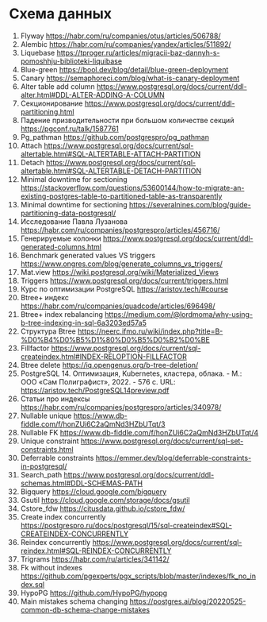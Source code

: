 # Cхема данных
01. Flyway https://habr.com/ru/companies/otus/articles/506788/ 
02. Alembic https://habr.com/ru/companies/yandex/articles/511892/ 
03. Liquebase https://tproger.ru/articles/migracii-baz-dannyh-s-pomoshhju-biblioteki-liquibase 
04. Blue-green https://bool.dev/blog/detail/blue-green-deployment 
05. Canary https://semaphoreci.com/blog/what-is-canary-deployment 
06. Alter table add column https://www.postgresql.org/docs/current/ddl-alter.html#DDL-ALTER-ADDING-A-COLUMN 
07. Секционирование https://www.postgresql.org/docs/current/ddl-partitioning.html 
08. Падение призводительности при большом количестве секций https://pgconf.ru/talk/1587761 
09. Pg_pathman https://github.com/postgrespro/pg_pathman 
10. Attach https://www.postgresql.org/docs/current/sql-altertable.html#SQL-ALTERTABLE-ATTACH-PARTITION 
11. Detach https://www.postgresql.org/docs/current/sql-altertable.html#SQL-ALTERTABLE-DETACH-PARTITION 
12. Minimal downtime for sectioning https://stackoverflow.com/questions/53600144/how-to-migrate-an-existing-postgres-table-to-partitioned-table-as-transparently 
13. Minimal downtime for sectioning https://severalnines.com/blog/guide-partitioning-data-postgresql/ 
14. Исследование Павла Лузанова https://habr.com/ru/companies/postgrespro/articles/456716/ 
15. Генерируемые колонки https://www.postgresql.org/docs/current/ddl-generated-columns.html 
16. Benchmark generated values VS triggers https://www.ongres.com/blog/generate_columns_vs_triggers/ 
17. Mat.view https://wiki.postgresql.org/wiki/Materialized_Views 
18. Triggers https://www.postgresql.org/docs/current/triggers.html 
19. Курс по оптимизации PostgreSQL https://aristov.tech/#course 
20. Btree+ индекс https://habr.com/ru/companies/quadcode/articles/696498/ 
21. Btree+ index rebalancing https://medium.com/@lordmoma/why-using-b-tree-indexing-in-sql-6a3203ed57a5 
22. Структура Btree https://neerc.ifmo.ru/wiki/index.php?title=B-%D0%B4%D0%B5%D1%80%D0%B5%D0%B2%D0%BE 
23. Fillfactor https://www.postgresql.org/docs/current/sql-createindex.html#INDEX-RELOPTION-FILLFACTOR 
24. Btree delete https://iq.opengenus.org/b-tree-deletion/ 
25. PostgreSQL 14. Оптимизация, Kubernetes, кластера, облака. - М.: ООО «Сам Полиграфист», 2022. - 576 с. URL: https://aristov.tech/PostgreSQL14preview.pdf 
26. Статьи про индексы https://habr.com/ru/companies/postgrespro/articles/340978/ 
27. Nullable unique https://www.db-fiddle.com/f/honZUi6C2aQmNd3HZbUTqt/3 
28. Nullable FK https://www.db-fiddle.com/f/honZUi6C2aQmNd3HZbUTqt/4 
29. Unique constraint https://www.postgresql.org/docs/current/sql-set-constraints.html 
30. Deferrable constraints https://emmer.dev/blog/deferrable-constraints-in-postgresql/ 
31. Search_path https://www.postgresql.org/docs/current/ddl-schemas.html#DDL-SCHEMAS-PATH 
32. Bigquery https://cloud.google.com/bigquery 
33. Gsutil https://cloud.google.com/storage/docs/gsutil 
34. Cstore_fdw https://citusdata.github.io/cstore_fdw/ 
35. Create index concurrently https://postgrespro.ru/docs/postgresql/15/sql-createindex#SQL-CREATEINDEX-CONCURRENTLY 
36. Reindex concurrently https://www.postgresql.org/docs/current/sql-reindex.html#SQL-REINDEX-CONCURRENTLY 
37. Trigrams https://habr.com/ru/articles/341142/ 
38. Fk without indexes https://github.com/pgexperts/pgx_scripts/blob/master/indexes/fk_no_index.sql 
39. HypoPG https://github.com/HypoPG/hypopg 
40. Main mistakes schema changing https://postgres.ai/blog/20220525-common-db-schema-change-mistakes 

